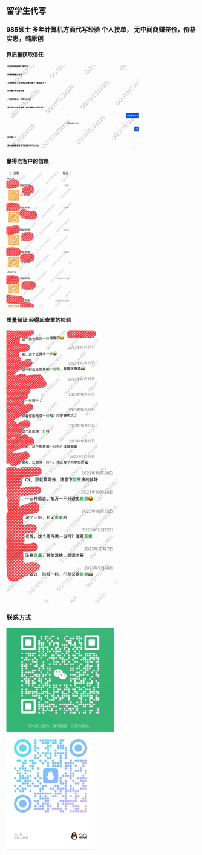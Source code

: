 ## 留学生代写
### 985硕士 多年计算机方面代写经验 个人接单， 无中间商赚差价，价格实惠，纯原创

#### 靠质量获取信任
<img src="images/img_0.png" alt="img" style="zoom:35%;" />



#### 赢得老客户的信赖
<img src="images/img_2.png" alt="img_2.png" style="zoom:35%;" />

#### 质量保证 经得起查重的检验
<img src="images/img_3.png" alt="img_3.png" style="zoom:35%;" />
<img src="images/img_4.png" alt="img_4.png" style="zoom:35%;" />

### 联系方式

<div class="image-container">
        <img src="images/img_5.png" alt="第一张图片" style="zoom:30%;">
        <img src="images/img_6.png" alt="第二张图片" style="zoom:30%;">
</div>
